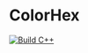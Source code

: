 # ColorHex
[![Build C++](https://github.com/tyrodgers18/ColorHex/actions/workflows/main.yml/badge.svg)](https://github.com/tyrodgers18/ColorHex/actions/workflows/main.yml)
